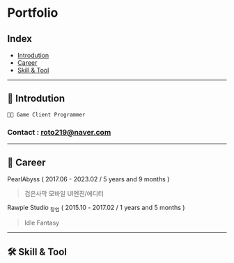# **Portfolio**
## **Index**
- [Introdution](#-introdution)
- [Career](#-career)
- [Skill & Tool](#-skill--tool)
---

## 👦 Introdution
    👨‍💻 Game Client Programmer
### Contact : roto219@naver.com
---

## 💼 Career 
PearlAbyss ( 2017.06 - 2023.02 / 5 years and 9 months )
> 검은사막 모바일
> UI엔진/에디터

Rawple Studio <sub>창업</sub> ( 2015.10 - 2017.02 / 1 years and 5 months )
> Idle Fantasy
---

## 🛠 Skill & Tool
